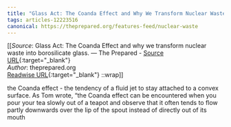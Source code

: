 ```yaml
---
title: "Glass Act: The Coanda Effect and Why We Transform Nuclear Waste Into Borosilicate Glass. — The Prepared (257349190)"
tags: articles-12223516
canonical: https://theprepared.org/features-feed/nuclear-waste
---
```


[[_Source_: Glass Act: The Coanda Effect and why we transform nuclear waste into borosilicate glass. — The Prepared - [Source URL](https://theprepared.org/features-feed/nuclear-waste){:target="_blank"}<br>
_Author_: theprepared.org<br>
[Readwise URL](https://readwise.io/open/257349190){:target="_blank"}
::wrap]]

the Coanda effect - the tendency of a fluid jet to stay attached to a convex surface. As Tom wrote, “the Coanda effect can be encountered when you pour your tea slowly out of a teapot and observe that it often tends to flow partly downwards over the lip of the spout instead of directly out of its mouth
